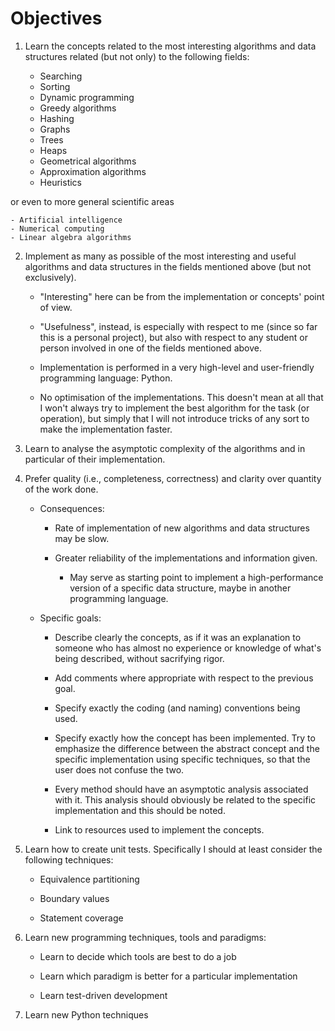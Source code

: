 # Objectives

1. Learn the concepts related to the most interesting algorithms and data structures related (but not only) to the following fields:

	- Searching
	- Sorting
	- Dynamic programming
	- Greedy algorithms
	- Hashing
	- Graphs
	- Trees
	- Heaps
	- Geometrical algorithms
	- Approximation algorithms
	- Heuristics
	
 or even to more general scientific areas
	
	- Artificial intelligence
	- Numerical computing
	- Linear algebra algorithms
		
2. Implement as many as possible of the most interesting and useful algorithms and data structures in the fields mentioned above (but not exclusively).

    - "Interesting" here can be from the implementation or concepts' point of view. 

    - "Usefulness", instead, is especially with respect to me (since so far this is a personal project), but also with respect to any student or person involved in one of the fields mentioned above.

    - Implementation is performed in a very high-level and user-friendly programming language: Python.

    - No optimisation of the implementations. This doesn't mean at all that I won't always try to implement the best algorithm for the task (or operation), but simply that I will not introduce tricks of any sort to make the implementation faster.

3. Learn to analyse the asymptotic complexity of the algorithms and in particular of their implementation.

4. Prefer quality (i.e., completeness, correctness) and clarity over quantity of the work done.
	
	- Consequences:

		- Rate of implementation of new algorithms and data structures may be slow.
		
		- Greater reliability of the implementations and information given.
		
		    - May serve as starting point to implement a high-performance version of a specific data structure, 
		    maybe in another programming language.

	- Specific goals:

		- Describe clearly the concepts,
		as if it was an explanation to someone who has almost no experience or knowledge of what's being described, without sacrifying rigor.

		- Add comments where appropriate with respect to the previous goal.

		- Specify exactly the coding (and naming) conventions being used. 

		- Specify exactly how the concept has been implemented. Try to emphasize the difference between the abstract concept and the specific implementation using specific techniques, so that the user does not confuse the two.

        - Every method should have an asymptotic analysis associated with it. This analysis should obviously be related to the specific implementation and this should be noted.

        - Link to resources used to implement the concepts.

5. Learn how to create unit tests. Specifically I should at least consider the following techniques:

	- Equivalence partitioning

	- Boundary values

	- Statement coverage

6. Learn new programming techniques, tools and paradigms:
	
	- Learn to decide which tools are best to do a job

	- Learn which paradigm is better for a particular implementation

	- Learn test-driven development

7. Learn new Python techniques
